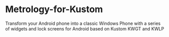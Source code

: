 # Metrology-for-Kustom
Transform your Android phone into a classic Windows Phone with a series of widgets and lock screens for Android based on Kustom KWGT and KWLP
